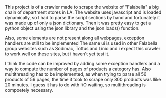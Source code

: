 This project is of a crawler made to scrape the website of "Falabella" a big chain of department stores in LA. 
The website uses javascript and is loaded dynamically, so I had to parse the script sections by hand and fortunately it was made up of only a json dictionary. 
Then it was pretty easy to get a python object using the json library and the json.loads() function.

Also, some elements are not present along all webpages, exception handlers are still to be implemented
The same ui is used in other Falabella group websites such as Sodimac, Tottus and Linio and i expect this crawler to work well on these sites, but i haven't yet test it.

I think the code can be improved by adding some exception handlers and a way to compute the number of pages of products a category has.
Also multithreading has to be implemented, as when trying to parse all 56 products of 56 pages, the time it took to scrape only 800 products was llike 20 minutes.
I guess it has to do with I/O waiting, so multithreading is compoetely necessary.
